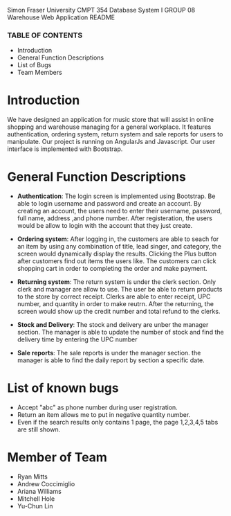 Simon Fraser University CMPT 354 Database System I GROUP 08
Warehouse Web Application README

### TABLE OF CONTENTS
- Introduction
- General Function Descriptions
- List of Bugs
- Team Members


# Introduction
We have designed an application for music store that will assist in online shopping and warehouse managing for a general workplace. 
It features authentication, ordering system, return system and sale reports for users to manipulate. 
Our project is running on AngularJs and Javascript. Our user interface is implemented with Bootstrap.


# General Function Descriptions
- **Authentication**:
The login screen is implemented using Bootstrap. Be able to login username and password and create an account.
By creating an account, the users need to enter their username, password, full name, address ,and phone number.
After registeration, the users would be allow to login with the account that they just create.

- **Ordering system**: 
After logging in, the customers are able to seach for an item by using any combination of title, lead singer, and category, the screen would dynamically display the results.
Clicking the Plus button after customers find out items the users like. The customers can click shopping cart in order to completing the order and make payment. 

- **Returning system**:
The return system is under the clerk section. Only clerk and manager are allow to use.
The user be able to return products to the store by correct receipt. Clerks are able to enter receipt, UPC number, and quantity in order to make reutrn. After the returning, the screen would show up the credit number and total refund to the clerks.

- **Stock and Delivery**:
The stock and delivery are unber the manager section.
The manager is able to update the number of stock and find the delivery time by entering the UPC number 

- **Sale reports**:
The sale reports is under the manager section.
the manager is able to find the daily report by section a specific date.


# List of known bugs
- Accept "abc" as phone number during user registration. 
- Return an item allows me to put in negative quantity number. 
- Even if the search results only contains 1 page, the page 1,2,3,4,5 tabs are still shown. 


# Member of Team
- Ryan Mitts
- Andrew Coccimiglio
- Ariana Williams
- Mitchell Hole
- Yu-Chun Lin

